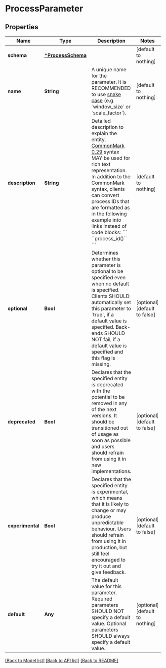 # ProcessParameter


## Properties
Name | Type | Description | Notes
------------ | ------------- | ------------- | -------------
**schema** | [***ProcessSchema**](ProcessSchema.md) |  | [default to nothing]
**name** | **String** | A unique name for the parameter.   It is RECOMMENDED to use [snake case](https://en.wikipedia.org/wiki/Snake_case) (e.g. &#x60;window_size&#x60; or &#x60;scale_factor&#x60;). | [default to nothing]
**description** | **String** | Detailed description to explain the entity.  [CommonMark 0.29](http://commonmark.org/) syntax MAY be used for rich text representation. In addition to the CommonMark syntax, clients can convert process IDs that are formatted as in the following example into links instead of code blocks: &#x60;&#x60;&#x60; &#x60;&#x60;process_id()&#x60;&#x60; &#x60;&#x60;&#x60; | [default to nothing]
**optional** | **Bool** | Determines whether this parameter is optional to be specified even when no default is specified. Clients SHOULD automatically set this parameter to &#x60;true&#x60;, if a default value is specified. Back-ends SHOULD NOT fail, if a default value is specified and this flag is missing. | [optional] [default to false]
**deprecated** | **Bool** | Declares that the specified entity is deprecated with the potential to be removed in any of the next versions. It should be transitioned out of usage as soon as possible and users should refrain from using it in new implementations. | [optional] [default to false]
**experimental** | **Bool** | Declares that the specified entity is experimental, which means that it is likely to change or may produce unpredictable behaviour. Users should refrain from using it in production, but still feel encouraged to try it out and give feedback. | [optional] [default to false]
**default** | **Any** | The default value for this parameter. Required parameters SHOULD NOT specify a default value. Optional parameters SHOULD always specify a default value. | [optional] [default to nothing]


[[Back to Model list]](../README.md#models) [[Back to API list]](../README.md#api-endpoints) [[Back to README]](../README.md)


